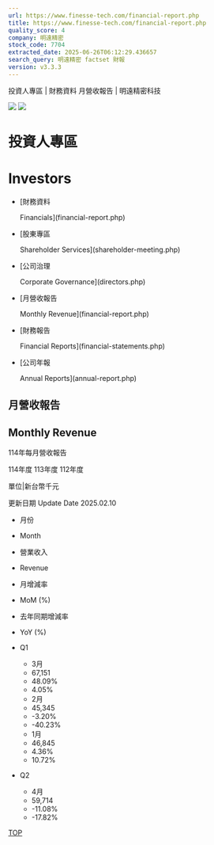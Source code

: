 ```yaml
---
url: https://www.finesse-tech.com/financial-report.php
title: https://www.finesse-tech.com/financial-report.php
quality_score: 4
company: 明遠精密
stock_code: 7704
extracted_date: 2025-06-26T06:12:29.436657
search_query: 明遠精密 factset 財報
version: v3.3.3
---
```


投資人專區 | 財務資料 月營收報告 | 明遠精密科技




![](dist/images/investor_kv.jpg)
![](dist/images/investor_kv_mo.jpg)

# 投資人專區

# Investors

* [財務資料

  Financials](financial-report.php)
* [股東專區

  Shareholder Services](shareholder-meeting.php)
* [公司治理

  Corporate Governance](directors.php)

* [月營收報告

  Monthly Revenue](financial-report.php)
* [財務報告

  Financial Reports](financial-statements.php)
* [公司年報

  Annual Reports](annual-report.php)

## 月營收報告

## Monthly Revenue

114年每月營收報告

114年度
113年度
112年度

單位|新台幣千元

更新日期
Update Date
2025.02.10

* 月份
* Month
* 營業收入
* Revenue
* 月增減率
* MoM (%)
* 去年同期增減率
* YoY (%)

* Q1

  + 3月
  + 67,151
  + 48.09%
  + 4.05%
  + 2月
  + 45,345
  + -3.20%
  + -40.23%
  + 1月
  + 46,845
  + 4.36%
  + 10.72%
* Q2

  + 4月
  + 59,714
  + -11.08%
  + -17.82%

[TOP](javascript:;)